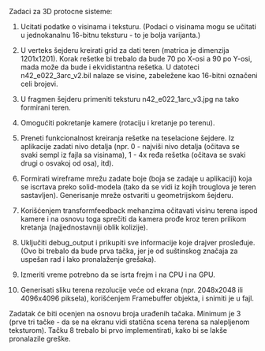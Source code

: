 Zadaci za 3D protocne sisteme:

1. Ucitati podatke o visinama i teksturu. (Podaci o visinama mogu se učitati u jednokanalnu 16-bitnu teksturu - to je bolja varijanta.)

2. U verteks šejderu kreirati grid za dati teren (matrica je dimenzija 1201x1201). Korak rešetke bi trebalo da bude 70 po X-osi a 90 po Y-osi, mada može da bude i ekvidistantna rešetka. U datoteci n42_e022_3arc_v2.bil nalaze se visine, zabeležene kao 16-bitni označeni celi brojevi.

3. U fragmen šejderu primeniti teksturu n42_e022_1arc_v3.jpg na tako formirani teren.

4. Omogućiti pokretanje kamere (rotaciju i kretanje po terenu).

5. Preneti funkcionalnost kreiranja rešetke na teselacione šejdere. Iz aplikacije zadati nivo detalja (npr. 0 - najviši nivo detalja (očitava se svaki sempl iz fajla sa visinama), 1 - 4x ređa rešetka (očitava se svaki drugi o osvakoj od osa), itd).

6. Formirati wireframe mrežu zadate boje (boja se zadaje u aplikaciji) koja se iscrtava preko solid-modela (tako da se vidi iz kojih trouglova je teren sastavljen). Generisanje mreže ostvariti u geometrijskom šejderu.

7. Korišćenjem transformfeedback mehanzima očitavati visinu terena ispod kamere i na osnovu toga sprečiti da kamera prođe kroz teren prilikom kretanja (najjednostavniji oblik kolizije).

8. Uključiti debug_output i prikupiti sve informacije koje drajver prosleđuje. (Ovo bi trebalo da bude prva tačka, jer je od suštinskog značaja za uspešan rad i lako pronalaženje grešaka).

9. Izmeriti vreme potrebno da se isrta frejm i na CPU i na GPU.

10. Generisati sliku terena rezolucije veće od ekrana (npr. 2048x2048 ili 4096x4096 piksela), korišćenjem Framebuffer objekta, i snimiti je u fajl.



Zadatak će biti ocenjen na osnovu broja urađenih tačaka. Minimum je 3 (prve tri tačke - da se na ekranu vidi statična scena terena sa nalepljenom teksturom). Tačku 8 trebalo bi prvo implementirati, kako bi se lakše pronalazile greške.
